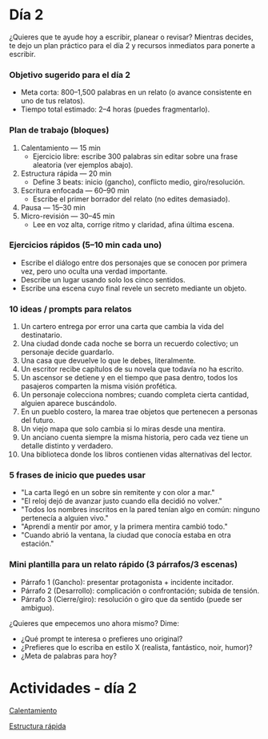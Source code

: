 # Día 2

¿Quieres que te ayude hoy a escribir, planear o revisar? Mientras decides, te dejo un plan práctico para el día 2 y recursos inmediatos para ponerte a escribir.

### Objetivo sugerido para el día 2

- Meta corta: 800–1,500 palabras en un relato (o avance consistente en uno de tus relatos).
- Tiempo total estimado: 2–4 horas (puedes fragmentarlo).

### Plan de trabajo (bloques)

1. Calentamiento — 15 min
    - Ejercicio libre: escribe 300 palabras sin editar sobre una frase aleatoria (ver ejemplos abajo).
2. Estructura rápida — 20 min
    - Define 3 beats: inicio (gancho), conflicto medio, giro/resolución.
3. Escritura enfocada — 60–90 min
    - Escribe el primer borrador del relato (no edites demasiado).
4. Pausa — 15–30 min
5. Micro-revisión — 30–45 min
    - Lee en voz alta, corrige ritmo y claridad, afina última escena.

### Ejercicios rápidos (5–10 min cada uno)

- Escribe el diálogo entre dos personajes que se conocen por primera vez, pero uno oculta una verdad importante.
- Describe un lugar usando solo los cinco sentidos.
- Escribe una escena cuyo final revele un secreto mediante un objeto.

### 10 ideas / prompts para relatos

1. Un cartero entrega por error una carta que cambia la vida del destinatario.
2. Una ciudad donde cada noche se borra un recuerdo colectivo; un personaje decide guardarlo.
3. Una casa que devuelve lo que le debes, literalmente.
4. Un escritor recibe capítulos de su novela que todavía no ha escrito.
5. Un ascensor se detiene y en el tiempo que pasa dentro, todos los pasajeros comparten la misma visión profética.
6. Un personaje colecciona nombres; cuando completa cierta cantidad, alguien aparece buscándolo.
7. En un pueblo costero, la marea trae objetos que pertenecen a personas del futuro.
8. Un viejo mapa que solo cambia si lo miras desde una mentira.
9. Un anciano cuenta siempre la misma historia, pero cada vez tiene un detalle distinto y verdadero.
10. Una biblioteca donde los libros contienen vidas alternativas del lector.

### 5 frases de inicio que puedes usar

- "La carta llegó en un sobre sin remitente y con olor a mar."
- "El reloj dejó de avanzar justo cuando ella decidió no volver."
- "Todos los nombres inscritos en la pared tenían algo en común: ninguno pertenecía a alguien vivo."
- "Aprendí a mentir por amor, y la primera mentira cambió todo."
- "Cuando abrió la ventana, la ciudad que conocía estaba en otra estación."

### Mini plantilla para un relato rápido (3 párrafos/3 escenas)

- Párrafo 1 (Gancho): presentar protagonista + incidente incitador.
- Párrafo 2 (Desarrollo): complicación o confrontación; subida de tensión.
- Párrafo 3 (Cierre/giro): resolución o giro que da sentido (puede ser ambiguo).

¿Quieres que empecemos uno ahora mismo? Dime:

- ¿Qué prompt te interesa o prefieres uno original?
- ¿Prefieres que lo escriba en estilo X (realista, fantástico, noir, humor)?
- ¿Meta de palabras para hoy?

# Actividades - día 2

[Calentamiento](./WARMING.md)

[Estructura rápida](./FAST_STRUCTURE.md)